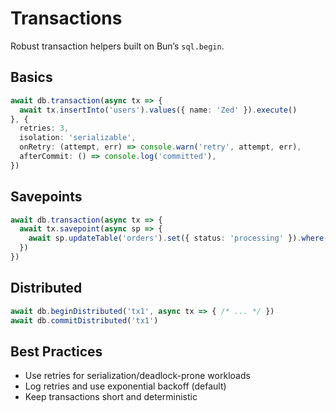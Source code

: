 # Transactions

Robust transaction helpers built on Bun’s `sql.begin`.

## Basics

```ts
await db.transaction(async tx => {
  await tx.insertInto('users').values({ name: 'Zed' }).execute()
}, {
  retries: 3,
  isolation: 'serializable',
  onRetry: (attempt, err) => console.warn('retry', attempt, err),
  afterCommit: () => console.log('committed'),
})
```

## Savepoints

```ts
await db.transaction(async tx => {
  await tx.savepoint(async sp => {
    await sp.updateTable('orders').set({ status: 'processing' }).where(['id', '=', 1]).execute()
  })
})
```

## Distributed

```ts
await db.beginDistributed('tx1', async tx => { /* ... */ })
await db.commitDistributed('tx1')
```

## Best Practices

- Use retries for serialization/deadlock-prone workloads
- Log retries and use exponential backoff (default)
- Keep transactions short and deterministic
